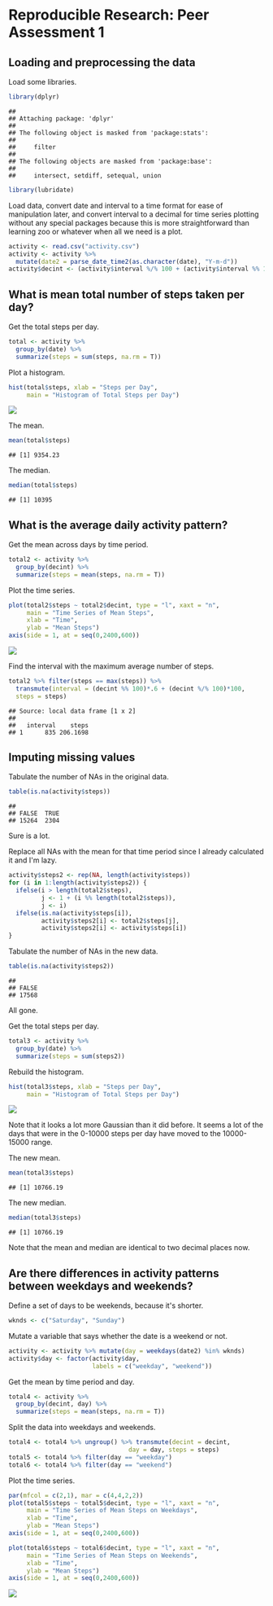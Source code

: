 # Reproducible Research: Peer Assessment 1

## Loading and preprocessing the data

Load some libraries.

```r
library(dplyr)
```

```
## 
## Attaching package: 'dplyr'
## 
## The following object is masked from 'package:stats':
## 
##     filter
## 
## The following objects are masked from 'package:base':
## 
##     intersect, setdiff, setequal, union
```

```r
library(lubridate)
```

Load data, convert date and interval to a time format for ease of manipulation later, and convert interval to a decimal for time series plotting without any special packages because this is more straightforward than learning zoo or whatever when all we need is a plot.

```r
activity <- read.csv("activity.csv")
activity <- activity %>%
  mutate(date2 = parse_date_time2(as.character(date), "Y-m-d"))
activity$decint <- (activity$interval %/% 100 + (activity$interval %% 100)/60)*100
```

## What is mean total number of steps taken per day?

Get the total steps per day.

```r
total <- activity %>%
  group_by(date) %>%
  summarize(steps = sum(steps, na.rm = T))
```

Plot a histogram.

```r
hist(total$steps, xlab = "Steps per Day",
     main = "Histogram of Total Steps per Day")
```

![](PA1_template_files/figure-html/unnamed-chunk-4-1.png) 

The mean.

```r
mean(total$steps)
```

```
## [1] 9354.23
```

The median.

```r
median(total$steps)
```

```
## [1] 10395
```

## What is the average daily activity pattern?

Get the mean across days by time period.

```r
total2 <- activity %>%
  group_by(decint) %>%
  summarize(steps = mean(steps, na.rm = T))
```

Plot the time series.

```r
plot(total2$steps ~ total2$decint, type = "l", xaxt = "n",
     main = "Time Series of Mean Steps",
     xlab = "Time",
     ylab = "Mean Steps")
axis(side = 1, at = seq(0,2400,600))
```

![](PA1_template_files/figure-html/unnamed-chunk-8-1.png) 

Find the interval with the maximum average number of steps.

```r
total2 %>% filter(steps == max(steps)) %>%
  transmute(interval = (decint %% 100)*.6 + (decint %/% 100)*100,
  steps = steps)
```

```
## Source: local data frame [1 x 2]
## 
##   interval    steps
## 1      835 206.1698
```

## Imputing missing values

Tabulate the number of NAs in the original data.

```r
table(is.na(activity$steps))
```

```
## 
## FALSE  TRUE 
## 15264  2304
```
Sure is a lot.

Replace all NAs with the mean for that time period since I already calculated it and I'm lazy.

```r
activity$steps2 <- rep(NA, length(activity$steps))
for (i in 1:length(activity$steps2)) {
  ifelse(i > length(total2$steps),
         j <- 1 + (i %% length(total2$steps)),
         j <- i)
  ifelse(is.na(activity$steps[i]),
         activity$steps2[i] <- total2$steps[j],
         activity$steps2[i] <- activity$steps[i])
}
```

Tabulate the number of NAs in the new data.

```r
table(is.na(activity$steps2))
```

```
## 
## FALSE 
## 17568
```

All gone.

Get the total steps per day.

```r
total3 <- activity %>%
  group_by(date) %>%
  summarize(steps = sum(steps2))
```

Rebuild the histogram.

```r
hist(total3$steps, xlab = "Steps per Day",
     main = "Histogram of Total Steps per Day")
```

![](PA1_template_files/figure-html/unnamed-chunk-14-1.png) 

Note that it looks a lot more Gaussian than it did before. It seems a lot of the days that were in the 0-10000 steps per day have moved to the 10000-15000 range.

The new mean.

```r
mean(total3$steps)
```

```
## [1] 10766.19
```

The new median.

```r
median(total3$steps)
```

```
## [1] 10766.19
```

Note that the mean and median are identical to two decimal places now.

## Are there differences in activity patterns between weekdays and weekends?

Define a set of days to be weekends, because it's shorter.

```r
wknds <- c("Saturday", "Sunday")
```

Mutate a variable that says whether the date is a weekend or not.

```r
activity <- activity %>% mutate(day = weekdays(date2) %in% wknds)
activity$day <- factor(activity$day,
                       labels = c("weekday", "weekend"))
```

Get the mean by time period and day.

```r
total4 <- activity %>%
  group_by(decint, day) %>%
  summarize(steps = mean(steps, na.rm = T))
```

Split the data into weekdays and weekends.

```r
total4 <- total4 %>% ungroup() %>% transmute(decint = decint,
                                 day = day, steps = steps)
total5 <- total4 %>% filter(day == "weekday")
total6 <- total4 %>% filter(day == "weekend")
```

Plot the time series.

```r
par(mfcol = c(2,1), mar = c(4,4,2,2))
plot(total5$steps ~ total5$decint, type = "l", xaxt = "n",
     main = "Time Series of Mean Steps on Weekdays",
     xlab = "Time",
     ylab = "Mean Steps")
axis(side = 1, at = seq(0,2400,600))

plot(total6$steps ~ total6$decint, type = "l", xaxt = "n",
     main = "Time Series of Mean Steps on Weekends",
     xlab = "Time",
     ylab = "Mean Steps")
axis(side = 1, at = seq(0,2400,600))
```

![](PA1_template_files/figure-html/unnamed-chunk-21-1.png) 
